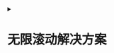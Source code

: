 <details>
<summary><h1>无限滚动解决方案</h1></summary>
1.UltimateCleanGUIPack:有一套完成的UI模板</br>
2.SuperScrollView:无限滚动解决方案</br>
    
## 一、介绍
1. 什么是无限滚动?  
无限滚动是指滚动列表中的Item对象，支持无限回收在利用的循环滚动列表。
2. 作用  
利用对象回收利用的机制，提升在进行大批量数据滚动显示时的性能。

---

## 二、核心API

```InitListView```: 初始化滚动列表  
<img width="1423" height="559" alt="image" src="https://github.com/user-attachments/assets/a3879397-18ca-4f04-aceb-4a76f618e664" />

```SetListItemCount```: 重新设置滚动列表个数。  
数据增减必须调用此接口，否则会出现 item 索引与数据不一致和其他显示 Bug。  
<img width="983" height="187" alt="image" src="https://github.com/user-attachments/assets/51ebb5d0-2eeb-4658-90c8-2d8dee035f36" />

```RefreshAllShownItem```: 更新所有可见的 item 最新数据  
<img width="750" height="43" alt="image" src="https://github.com/user-attachments/assets/3866bcc1-c731-4d0d-a42e-b90974d03528" />

```MovePanelToItemIndex```: 直接瞬移到目标索引 Item 处  
<img width="1066" height="121" alt="image" src="https://github.com/user-attachments/assets/ce1630ef-093b-4eea-932a-747b4431d3e0" />

```SetSnapTargetItemIndex```: 以缓动动画的形式平滑滚动到目标索引 Item 处  
<img width="1211" height="344" alt="image" src="https://github.com/user-attachments/assets/19180397-cb2c-41e0-a117-c976f140487d" />

---

## 三、具体的使用方法

1. 找到要使用的模板（横向/纵向 ListView、网格 Grid 等）  
2. 复制对应的 LoopListView，设置对应的 item 和 Padding  
   <img width="938" height="272" alt="image" src="https://github.com/user-attachments/assets/77f68d25-09ef-4ae7-b379-4ac7ece38a57" />
3. 代码示例：

```csharp
using SuperScrollView;
using System;
using System.Collections;
using System.Collections.Generic;
using UnityEngine;

public class RankWindow : MonoBehaviour
{
    public LoopListView2 loopListView;
    private List<RankData> mRankList;

    private void Awake()
    {
        RefreshListView();
    }

    private void Update()
    {
        if (Input.GetKeyDown(KeyCode.Q))
        {
            RankDataManager.Instance.AddRankData(50);
            RefreshListView();
        }
        if (Input.GetKeyDown(KeyCode.W))
        {
            RankDataManager.Instance.AddRankData(50);
            RefreshListView(false);
        }
        if (Input.GetKeyDown(KeyCode.R))
        {
            MoveItemToIndex(50);
        }
        if (Input.GetKeyDown(KeyCode.T))
        {
            MoveItemToIndexScroll(50);
        }
    }

    public void RefreshListView(bool resPos = true)
    {
        mRankList = RankDataManager.Instance.RankDataList;
        if (!loopListView.ListViewInited)
        {
            loopListView.InitListView(mRankList.Count, OnGetItemByIndex);
        }
        else
        {
            loopListView.SetListItemCount(mRankList.Count, resPos);
            loopListView.RefreshAllShownItem();
        }
    }

    public void MoveItemToIndex(int index)
    {
        loopListView.MovePanelToItemIndex(index, 0);
        loopListView.RefreshAllShownItem();
    }

    public void MoveItemToIndexScroll(int index)
    {
        loopListView.SetSnapTargetItemIndex(50, 30000);
        loopListView.RefreshAllShownItem();

        loopListView.mOnSnapItemFinished = (listView, item) =>
        {
            loopListView.RefreshAllShownItem();
        };
    }

    LoopListViewItem2 OnGetItemByIndex(LoopListView2 listView, int index)
    {
        if (index < 0 || index >= mRankList.Count)
            return null;

        RankData rankData = mRankList[index];
        if (rankData == null)
            return null;

        LoopListViewItem2 item = listView.NewListViewItem("RankItem");
        RankItem itemScript = item.GetComponent<RankItem>();

        if (!item.IsInitHandlerCalled)
        {
            item.IsInitHandlerCalled = true;
            itemScript.Init();
        }

        itemScript.SetItemData(rankData, index);
        return item;
    }
}
```
</details>
